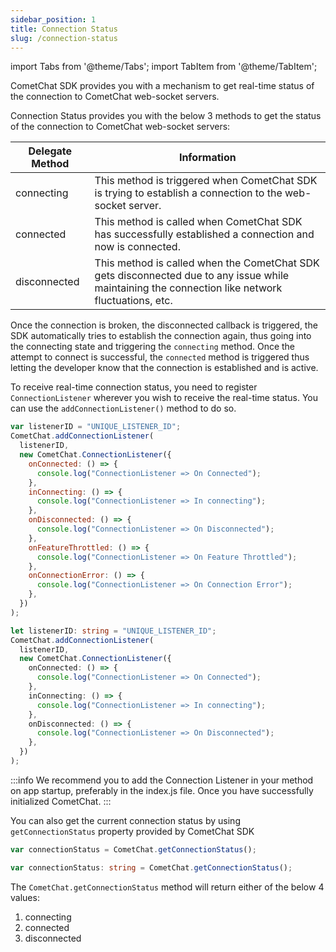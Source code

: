 ```yaml
---
sidebar_position: 1
title: Connection Status
slug: /connection-status
---
```


import Tabs from '@theme/Tabs';
import TabItem from '@theme/TabItem';

CometChat SDK provides you with a mechanism to get real-time status of the connection to CometChat web-socket servers.

Connection Status provides you with the below 3 methods to get the status of the connection to CometChat web-socket servers:

| Delegate Method | Information                                                                                                                                      |
| --------------- | ------------------------------------------------------------------------------------------------------------------------------------------------ |
| connecting      | This method is triggered when CometChat SDK is trying to establish a connection to the web-socket server.                                        |
| connected       | This method is called when CometChat SDK has successfully established a connection and now is connected.                                         |
| disconnected    | This method is called when the CometChat SDK gets disconnected due to any issue while maintaining the connection like network fluctuations, etc. |

Once the connection is broken, the disconnected callback is triggered, the SDK automatically tries to establish the connection again, thus going into the connecting state and triggering the `connecting` method. Once the attempt to connect is successful, the `connected` method is triggered thus letting the developer know that the connection is established and is active.

To receive real-time connection status, you need to register `ConnectionListener` wherever you wish to receive the real-time status. You can use the `addConnectionListener()` method to do so.

<Tabs>
<TabItem value="Connection Listener" label="Connection Listener">

```javascript
var listenerID = "UNIQUE_LISTENER_ID";
CometChat.addConnectionListener(
  listenerID,
  new CometChat.ConnectionListener({
    onConnected: () => {
      console.log("ConnectionListener => On Connected");
    },
    inConnecting: () => {
      console.log("ConnectionListener => In connecting");
    },
    onDisconnected: () => {
      console.log("ConnectionListener => On Disconnected");
    },
    onFeatureThrottled: () => {
      console.log("ConnectionListener => On Feature Throttled");
    },
    onConnectionError: () => {
      console.log("ConnectionListener => On Connection Error");
    },
  })
);
```

</TabItem>
<TabItem value="Typescript" label="Typescript">

```typescript
let listenerID: string = "UNIQUE_LISTENER_ID";
CometChat.addConnectionListener(
  listenerID,
  new CometChat.ConnectionListener({
    onConnected: () => {
      console.log("ConnectionListener => On Connected");
    },
    inConnecting: () => {
      console.log("ConnectionListener => In connecting");
    },
    onDisconnected: () => {
      console.log("ConnectionListener => On Disconnected");
    },
  })
);
```

</TabItem>
</Tabs>

:::info
We recommend you to add the Connection Listener in your method on app startup, preferably in the index.js file. Once you have successfully initialized CometChat.
:::

You can also get the current connection status by using `getConnectionStatus` property provided by CometChat SDK

<Tabs>
<TabItem value="Get Connection Status" label="Get Connection Status">

```javascript
var connectionStatus = CometChat.getConnectionStatus();
```

</TabItem>
<TabItem value="Typescript" label="Typescript">

```typescript
var connectionStatus: string = CometChat.getConnectionStatus();
```

</TabItem>
</Tabs>

The `CometChat.getConnectionStatus` method will return either of the below 4 values:

1. connecting
2. connected
3. disconnected

